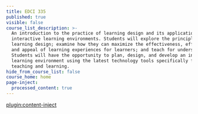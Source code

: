 ```yaml
---
title: EDCI 335
published: true
visible: false
course_list_description: >-
  An introduction to the practice of learning design and its application to
  interactive learning environments. Students will explore the principles of
  learning design; examine how they can maximize the effectiveness, efficiency
  and appeal of learning experiences for learners; and teach for understanding.
  Students will have the opportunity to plan, design, and develop an interactive
  learning environment using the latest technology tools specifically for
  teaching and learning.
hide_from_course_list: false
course_home: home
page-inject:
  processed_content: true
---
```


[plugin:content-inject](/edci335/home/_important-reminders)